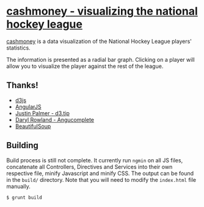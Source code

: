 # [cashmoney - visualizing the national hockey league](http://proj.nddery.ca/cashmoney)

[cashmoney](http://proj.nddery.ca/cashmoney) is a data visualization of the
National Hockey League players' statistics.

The information is presented as a radial bar graph. Clicking on a player will
allow you to visualize the player against the rest of the league.

## Thanks!

* [d3js](http://d3js.org)
* [AngularJS](http://angularjs.org/)
* [Justin Palmer - d3.tip](https://github.com/caged/d3-tip)
* [Daryl Rowland  - Angucomplete](https://github.com/darylrowland/angucomplete)
* [BeautifulSoup](http://www.crummy.com/software/BeautifulSoup/)

## Building
Build process is still not complete. It currently run `ngmin` on all JS files,
concatenate all Controllers, Directives and Services into their own respective
file, minify Javascript and minify CSS. The output can be found in the `build/`
directory. Note that you will need to modify the `index.html` file manually.

```
$ grunt build
```
